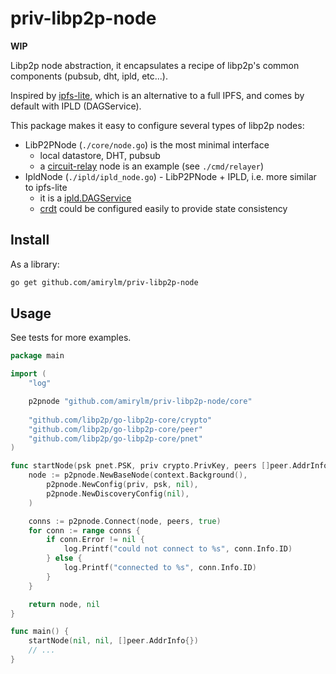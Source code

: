 # priv-libp2p-node

**WIP**

Libp2p node abstraction, it encapsulates a recipe of libp2p's common components 
(pubsub, dht, ipld, etc...).

Inspired by [ipfs-lite](https://github.com/hsanjuan/ipfs-lite), which is an alternative to a full IPFS, 
and comes by default with IPLD (DAGService).

This package makes it easy to configure several types of libp2p nodes:
- LibP2PNode (`./core/node.go`) is the most minimal interface
    - local datastore, DHT, pubsub
    - a [circuit-relay](https://docs.libp2p.io/concepts/circuit-relay/) node is an example (see `./cmd/relayer`)
- IpldNode (`./ipld/ipld_node.go`) - LibP2PNode + IPLD, i.e. more similar to ipfs-lite
    - it is a [ipld.DAGService](https://godoc.org/github.com/ipfs/go-ipld-format#DAGService)
    - [crdt](https://github.com/ipfs/go-ds-crdt) 
    could be configured easily to provide state consistency

## Install

As a library:

```bash
go get github.com/amirylm/priv-libp2p-node
```

## Usage

See tests for more examples.

```go
package main

import (
    "log"

	p2pnode "github.com/amirylm/priv-libp2p-node/core"
	
	"github.com/libp2p/go-libp2p-core/crypto"
	"github.com/libp2p/go-libp2p-core/peer"
	"github.com/libp2p/go-libp2p-core/pnet"
)

func startNode(psk pnet.PSK, priv crypto.PrivKey, peers []peer.AddrInfo) (p2pnode.LibP2PNode, error) {
    node := p2pnode.NewBaseNode(context.Background(),
		p2pnode.NewConfig(priv, psk, nil),
		p2pnode.NewDiscoveryConfig(nil),
	)

	conns := p2pnode.Connect(node, peers, true)
	for conn := range conns {
		if conn.Error != nil {
			log.Printf("could not connect to %s", conn.Info.ID)
		} else {
			log.Printf("connected to %s", conn.Info.ID)
		}
	}

	return node, nil
}

func main() {
    startNode(nil, nil, []peer.AddrInfo{})
    // ...
}
``` 

